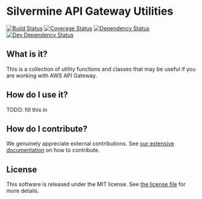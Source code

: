 # Silvermine API Gateway Utilities

[![Build Status](https://travis-ci.org/silvermine/apigateway-utils.png?branch=master)](https://travis-ci.org/silvermine/apigateway-utils)
[![Coverage Status](https://coveralls.io/repos/github/silvermine/apigateway-utils/badge.svg?branch=master)](https://coveralls.io/github/silvermine/apigateway-utils?branch=master)
[![Dependency Status](https://david-dm.org/silvermine/apigateway-utils.png)](https://david-dm.org/silvermine/apigateway-utils)
[![Dev Dependency Status](https://david-dm.org/silvermine/apigateway-utils/dev-status.png)](https://david-dm.org/silvermine/apigateway-utils#info=devDependencies&view=table)


## What is it?

This is a collection of utility functions and classes that may be useful if you
are working with AWS API Gateway.


## How do I use it?

TODO: fill this in


## How do I contribute?

We genuinely appreciate external contributions. See [our extensive
documentation](https://github.com/silvermine/silvermine-info#contributing) on
how to contribute.


## License

This software is released under the MIT license. See [the license
file](LICENSE) for more details.
